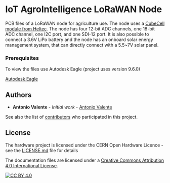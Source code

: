 # IoT AgroIntelligence LoRaWAN Node

PCB files of a LoRaWAN node for agriculture use. The node uses a [CubeCell module from Heltec](https://heltec.org/project/htcc-ab01/).
The node has four 12-bit ADC channels, one 18-bit ADC channel, one I2C port, and one SDI-12 port.
It is also possible to connect a 3.6V LiPo battery and the node has an onboard solar energy management system, that can directly connect with a 5.5~7V solar panel.


### Prerequisites

To view the files use Autodesk Eagle (project uses version 9.6.0) 

[Autodesk Eagle](https://www.autodesk.com/products/eagle/free-download) 



## Authors

* **Antonio Valente** - *Initial work* - [Antonio Valente](https://github.com/antoniovalente/)

See also the list of [contributors](https://github.com/your/project/contributors) who participated in this project.

## License

The hardware project is licensed under the CERN Open Hardware Licence - see the [LICENSE.md](LICENSE.md) file for details


The documentation files are licensed under a [Creative Commons Attribution 4.0 International
License][cc-by].

[![CC BY 4.0][cc-by-image]][cc-by]

[cc-by]: http://creativecommons.org/licenses/by/4.0/
[cc-by-image]: https://i.creativecommons.org/l/by/4.0/88x31.png
[cc-by-shield]: https://img.shields.io/badge/License-CC%20BY%204.0-lightgrey.svg

